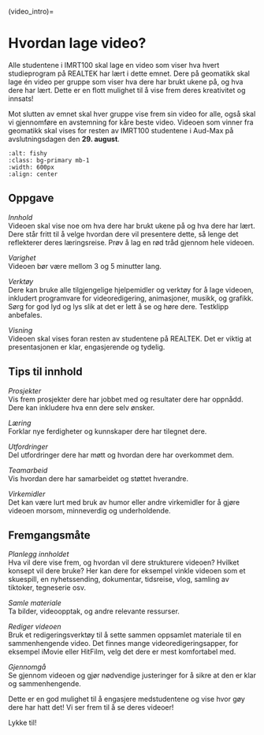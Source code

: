(video_intro)=
# Hvordan lage video?

Alle studentene i IMRT100 skal lage en video som viser hva hvert studieprogram på REALTEK har lært i dette emnet. Dere på geomatikk skal lage én video per gruppe som viser hva dere har brukt ukene på, og hva dere har lært. Dette er en flott mulighet til å vise frem deres kreativitet og innsats!

Mot slutten av emnet skal hver gruppe vise frem sin video for alle, også skal vi gjennomføre en avstemning for kåre beste video. Videoen som vinner fra geomatikk skal vises for resten av IMRT100 studentene i Aud-Max på avslutningsdagen den **29. august**.  

```{image} ../bilder/videoblog.jpg
:alt: fishy
:class: bg-primary mb-1
:width: 600px
:align: center
```


## Oppgave

*Innhold*<br>
Videoen skal vise noe om hva dere har brukt ukene på og hva dere har lært. Dere står fritt til å velge hvordan dere vil presentere dette, så lenge det reflekterer deres læringsreise. Prøv å lag en rød tråd gjennom hele videoen.

*Varighet*<br>
Videoen bør være mellom 3 og 5 minutter lang.

*Verktøy*<br>
Dere kan bruke alle tilgjengelige hjelpemidler og verktøy for å lage videoen, inkludert programvare for videoredigering, animasjoner, musikk, og grafikk. Sørg for god lyd og lys slik at det er lett å se og høre dere. Testklipp anbefales.

*Visning*<br>
Videoen skal vises foran resten av studentene på REALTEK. Det er viktig at presentasjonen er klar, engasjerende og tydelig.


## Tips til innhold

*Prosjekter*<br>
Vis frem prosjekter dere har jobbet med og resultater dere har oppnådd. Dere kan inkludere hva enn dere selv ønsker.

*Læring*<br>
Forklar nye ferdigheter og kunnskaper dere har tilegnet dere.

*Utfordringer*<br>
Del utfordringer dere har møtt og hvordan dere har overkommet dem.

*Teamarbeid*<br>
Vis hvordan dere har samarbeidet og støttet hverandre.

*Virkemidler*<br>
Det kan være lurt med bruk av humor eller andre virkemidler for å gjøre videoen morsom, minneverdig og underholdende.


## Fremgangsmåte

*Planlegg innholdet*<br>
Hva vil dere vise frem, og hvordan vil dere strukturere videoen? Hvilket konsept vil dere bruke? Her kan dere for eksempel vinkle videoen som et skuespill, en nyhetssending, dokumentar, tidsreise, vlog, samling av tiktoker, tegneserie osv.

*Samle materiale*<br>
Ta bilder, videoopptak, og andre relevante ressurser.

*Rediger videoen*<br>
Bruk et redigeringsverktøy til å sette sammen oppsamlet materiale til en sammenhengende video. Det finnes mange videoredigeringsapper, for eksempel iMovie eller HitFilm, velg det dere er mest komfortabel med. 

*Gjennomgå*<br>
Se gjennom videoen og gjør nødvendige justeringer for å sikre at den er klar og sammenhengende.

Dette er en god mulighet til å engasjere medstudentene og vise hvor gøy dere har hatt det! Vi ser frem til å se deres videoer!

Lykke til!
